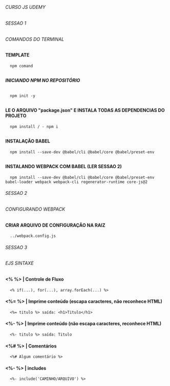   ##                      ##
###### *CURSO JS UDEMY* ######
  ##                      ##

###### *SESSAO 1*             #####
###### *COMANDOS DO TERMINAL* #####
######                        #####

  #### **TEMPLATE**
      npm comand

  ##
  ##
  ###### **INICIANDO NPM NO REPOSITÓRIO**
      npm init -y

  ##
  ##
  #### **LE O ARQUIVO "package.json" E INSTALA TODAS AS DEPENDENCIAS DO PROJETO**
      npm install / - npm i

  ##
  ##
  #### **INSTALAÇÃO BABEL** 
      npm install --save-dev @babel/cli @babel/core @babel/preset-env

  ##
  ##    
  #### **INSTALANDO WEBPACK COM BABEL (LER SESSAO 2)**
      npm install --save-dev @babel/cli @babel/core @babel/preset-env babel-loader webpack webpack-cli regenerator-runtime core-js@2

###### *SESSAO 2*             #####
###### *CONFIGURANDO WEBPACK* #####
######                        #####

  #### **CRIAR ARQUIVO DE CONFIGURAÇÃO NA RAIZ**
      ../webpack.config.js

###### *SESSAO 3*             #####
###### *EJS SINTAXE*          #####
######                        #####

  #### **<% %> | Controle de Fluxo**
      <% if(...), for(...), array.forEach(...) %>

  #### **<%= %> | Imprime conteúdo (escapa caracteres, não reconhece HTML)**
      <%= titulo %> saída: <h1>Titulo</h1>
  #### **<%- %> | Imprime conteúdo (não escapa caracteres, reconhece HTML)**
      <%- titulo %> saída: Titulo

  #### **<%# %> | Comentários**
      <%# Algum comentário %>

  #### **<%- %> | includes**
      <%- include('CAMINHO/ARQUIVO') %>


  

